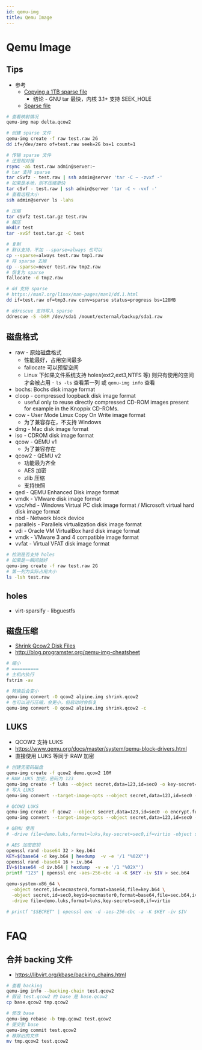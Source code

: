 ```yaml
---
id: qemu-img
title: Qemu Image
---
```


# Qemu Image

## Tips
* 参考
  * [Copying a 1TB sparse file](https://stackoverflow.com/questions/13252682)
    * 结论 - GNU tar 最快，内核 3.1+ 支持 SEEK_HOLE
  * [Sparse file](https://wiki.archlinux.org/index.php/sparse_file)

```bash
# 查看映射情况
qemu-img map delta.qcow2

# 创建 sparse 文件
qemu-img create -f raw test.raw 2G
dd if=/dev/zero of=test.raw seek=2G bs=1 count=1

# 传输 sparse 文件
# 还是相对慢
rsync -aS test.raw admin@server:~
# tar 支持 sparse
tar cSvfz - test.raw | ssh admin@server 'tar -C ~ -zvxf -'
# 如果是本地，则不压缩更快
tar cSvf - test.raw | ssh admin@server 'tar -C ~ -vxf -'
# 查看远程大小
ssh admin@server ls -lahs

# 压缩
tar cSvfz test.tar.gz test.raw
# 解压
mkdir test
tar -xvSf test.tar.gz -C test

# 复制
# 默认支持，不加 --sparse=always 也可以
cp --sparse=always test.raw tmp1.raw
# 将 sparse 去掉
cp --sparse=never test.raw tmp2.raw
# 恢复为 sparse
fallocate -d tmp2.raw

# dd 支持 sparse
# https://man7.org/linux/man-pages/man1/dd.1.html
dd if=test.raw of=tmp3.raw conv=sparse status=progress bs=128MB

# ddrescue 支持写入 sparse
ddrescue -S -b8M /dev/sda1 /mount/external/backup/sda1.raw
```

## 磁盘格式
- raw - 原始磁盘格式
  - 性能最好，占用空间最多
  - fallocate 可以预留空间
  - Linux 下如果文件系统支持 holes(ext2,ext3,NTFS 等) 则只有使用的空间才会被占用 - `ls -ls` 查看第一列 或 `qemu-img info` 查看
- bochs: Bochs disk image format
- cloop - compressed loopback disk image format
  - useful only to reuse directly compressed CD-ROM images present for example in the Knoppix CD-ROMs.
- cow - User Mode Linux Copy On Write image format
  - 为了兼容存在，不支持 Windows
- dmg - Mac disk image format
- iso - CDROM disk image format
- qcow - QEMU v1
  - 为了兼容存在
- qcow2 - QEMU v2
  - 功能最为齐全
  - AES 加密
  - zlib 压缩
  - 支持快照
- qed - QEMU Enhanced Disk image format
- vmdk - VMware disk image format
- vpc/vhd - Windows Virtual PC disk image format / Microsoft virtual hard disk image format
- nbd - Network block device
- parallels - Parallels virtualization disk image format
- vdi - Oracle VM VirtualBox hard disk image format
- vmdk - VMware 3 and 4 compatible image format
- vvfat - Virtual VFAT disk image format

```bash
# 检测是否支持 holes
# 如果是一瞬间就好
qemu-img create -f raw test.raw 2G
# 第一列为实际占用大小
ls -lsh test.raw
```

## holes
* virt-sparsify - libguestfs

## 磁盘压缩

- [Shrink Qcow2 Disk Files](https://pve.proxmox.com/wiki/Shrink_Qcow2_Disk_Files)
- http://blog.programster.org/qemu-img-cheatsheet

```bash
# 缩小
# ==========
# 主机内执行
fstrim -av

# 转换后会变小
qemu-img convert -O qcow2 alpine.img shrink.qcow2
# 也可以进行压缩，会更小，但启动时会恢复
qemu-img convert -O qcow2 alpine.img shrink.qcow2 -c
```

## LUKS
* QCOW2 支持 LUKS
* https://www.qemu.org/docs/master/system/qemu-block-drivers.html
* 直接使用 LUKS 等同于 RAW 加密

```bash
# 创建无密码磁盘
qemu-img create -f qcow2 demo.qcow2 10M
# RAW LUKS 加密，密码为 123
qemu-img create -f luks --object secret,data=123,id=sec0 -o key-secret=sec0 demo.luks 10M
# 写入 LUKS
qemu-img convert --target-image-opts --object secret,data=123,id=sec0 -f qcow2 demo.qcow2 -n driver=luks,file.filename=demo.luks,key-secret=sec0

# QCOW2 LUKS
qemu-img create -f qcow2 --object secret,data=123,id=sec0 -o encrypt.format=luks -o encrypt.key-secret=sec0 demo.luks 10M
qemu-img convert --target-image-opts --object secret,data=123,id=sec0 -f qcow2 demo.qcow2 -n driver=qcow2,file.filename=demo.luks,encrypt.key-secret=sec0

# QEMU 使用
# -drive file=demo.luks,format=luks,key-secret=sec0,if=virtio -object secret,data=123,id=sec0

# AES 加密密钥
openssl rand -base64 32 > key.b64
KEY=$(base64 -d key.b64 | hexdump  -v -e '/1 "%02X"')
openssl rand -base64 16 > iv.b64
IV=$(base64 -d iv.b64 | hexdump  -v -e '/1 "%02X"')
printf "123" | openssl enc -aes-256-cbc -a -K $KEY -iv $IV > sec.b64

qemu-system-x86_64 \
  -object secret,id=secmaster0,format=base64,file=key.b64 \
  -object secret,id=sec0,keyid=secmaster0,format=base64,file=sec.b64,iv=$(<iv.b64) \
  -drive file=demo.luks,format=luks,key-secret=sec0,if=virtio

# printf "$SECRET" | openssl enc -d -aes-256-cbc -a -K $KEY -iv $IV
```

# FAQ

## 合并 backing 文件

- https://libvirt.org/kbase/backing_chains.html

```bash
# 查看 backing
qemu-img info --backing-chain test.qcow2
# 假设 test.qcow2 的 base 是 base.qcow2
cp base.qcow2 tmp.qcow2

# 修改 base
qemu-img rebase -b tmp.qcow2 test.qcow2
# 提交到 base
qemu-img commit test.qcow2
# 移除旧的文件
mv tmp.qcow2 test.qcow2
```
